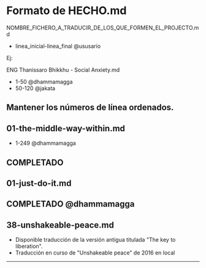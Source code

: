 # Formato de HECHO.md

NOMBRE_FICHERO_A_TRADUCIR_DE_LOS_QUE_FORMEN_EL_PROJECTO.md
* linea_inicial-linea_final @ususario  

Ej:  

ENG Thanissaro Bhikkhu - Social Anxiety.md
* 1-50 @dhammamagga
* 50-120 @jakata

**Mantener los números de línea ordenados.**
---

## 01-the-middle-way-within.md

* 1-249 @dhammamagga

**COMPLETADO** 
---
## 01-just-do-it.md

**COMPLETADO @dhammamagga**
---
## 38-unshakeable-peace.md
- Disponible traducción de la versión antigua titulada "The key to liberation".
- Traducción en curso de "Unshakeable peace" de 2016 en local

---
